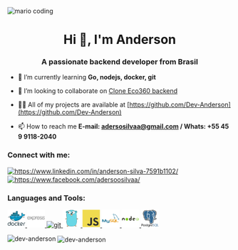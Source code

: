 ![mario coding](https://i.imgur.com/1ZvVkDc.gif)
<br>
<h1 align="center">Hi 👋, I'm Anderson</h1>
<h3 align="center">A passionate backend developer from Brasil</h3>

- 🌱 I’m currently learning **Go, nodejs, docker, git**

- 👯 I’m looking to collaborate on [Clone Eco360 backend](https://github.com/Dev-Anderson/node-firebird)

- 👨‍💻 All of my projects are available at [https://github.com/Dev-Anderson](https://github.com/Dev-Anderson)

- 📫 How to reach me **E-mail: adersosilvaa@gmail.com / Whats: +55 45 9 9118-2040**

<h3 align="left">Connect with me:</h3>
<p align="left">
<a href="https://linkedin.com/in/https://www.linkedin.com/in/anderson-silva-7591b1102/" target="blank"><img align="center" src="https://raw.githubusercontent.com/rahuldkjain/github-profile-readme-generator/master/src/images/icons/Social/linked-in-alt.svg" alt="https://www.linkedin.com/in/anderson-silva-7591b1102/" height="30" width="40" /></a>
<a href="https://fb.com/https://www.facebook.com/adersoosilvaa/" target="blank"><img align="center" src="https://raw.githubusercontent.com/rahuldkjain/github-profile-readme-generator/master/src/images/icons/Social/facebook.svg" alt="https://www.facebook.com/adersoosilvaa/" height="30" width="40" /></a>
</p>

<h3 align="left">Languages and Tools:</h3>
<p align="left"> <a href="https://www.docker.com/" target="_blank" rel="noreferrer"> <img src="https://raw.githubusercontent.com/devicons/devicon/master/icons/docker/docker-original-wordmark.svg" alt="docker" width="40" height="40"/> </a> <a href="https://expressjs.com" target="_blank" rel="noreferrer"> <img src="https://raw.githubusercontent.com/devicons/devicon/master/icons/express/express-original-wordmark.svg" alt="express" width="40" height="40"/> </a> <a href="https://git-scm.com/" target="_blank" rel="noreferrer"> <img src="https://www.vectorlogo.zone/logos/git-scm/git-scm-icon.svg" alt="git" width="40" height="40"/> </a> <a href="https://golang.org" target="_blank" rel="noreferrer"> <img src="https://raw.githubusercontent.com/devicons/devicon/master/icons/go/go-original.svg" alt="go" width="40" height="40"/> </a> <a href="https://developer.mozilla.org/en-US/docs/Web/JavaScript" target="_blank" rel="noreferrer"> <img src="https://raw.githubusercontent.com/devicons/devicon/master/icons/javascript/javascript-original.svg" alt="javascript" width="40" height="40"/> </a> <a href="https://www.mysql.com/" target="_blank" rel="noreferrer"> <img src="https://raw.githubusercontent.com/devicons/devicon/master/icons/mysql/mysql-original-wordmark.svg" alt="mysql" width="40" height="40"/> </a> <a href="https://nodejs.org" target="_blank" rel="noreferrer"> <img src="https://raw.githubusercontent.com/devicons/devicon/master/icons/nodejs/nodejs-original-wordmark.svg" alt="nodejs" width="40" height="40"/> </a> <a href="https://www.postgresql.org" target="_blank" rel="noreferrer"> <img src="https://raw.githubusercontent.com/devicons/devicon/master/icons/postgresql/postgresql-original-wordmark.svg" alt="postgresql" width="40" height="40"/> </a> </p>

<p><img align="left" src="https://github-readme-stats.vercel.app/api/top-langs?username=dev-anderson&show_icons=true&locale=en&layout=compact" alt="dev-anderson" /></p>

<p>&nbsp;<img align="center" src="https://github-readme-stats.vercel.app/api?username=dev-anderson&show_icons=true&locale=en" alt="dev-anderson" /></p>

